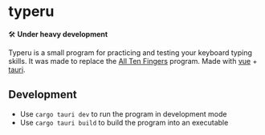# typeru

🛠️ **Under heavy development**

Typeru is a small program for practicing and testing your keyboard typing skills. It was made to replace the [All Ten Fingers](https://www.vsemideseti.cz/) program. Made with [vue](https://vuejs.org/) + [tauri](https://tauri.app/).

## Development

- Use `cargo tauri dev` to run the program in development mode
- Use `cargo tauri build` to build the program into an executable
